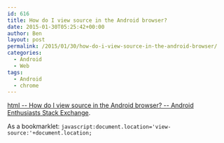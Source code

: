 ```yaml
---
id: 616
title: How do I view source in the Android browser?
date: 2015-01-30T05:25:42+00:00
author: Ben
layout: post
permalink: /2015/01/30/how-do-i-view-source-in-the-android-browser/
categories:
  - Android
  - Web
tags:
  - Android
  - chrome
---
```

[html -- How do I view source in the Android browser? -- Android Enthusiasts Stack Exchange](http://android.stackexchange.com/questions/5039/how-do-i-view-source-in-the-android-browser).

As a bookmarklet: <code class="javascript">javascript:document.location='view-source:'+document.location;</code>